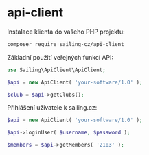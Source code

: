 # api-client

Instalace klienta do vašeho PHP projektu:

```bash
composer require sailing-cz/api-client
```

Základní použití veřejných funkcí API:

```php
use Sailing\ApiClient\ApiClient;

$api = new ApiClient( 'your-software/1.0' );

$club = $api->getClubs();
```

Přihlášení uživatele k sailing.cz:

```php
$api = new ApiClient( 'your-software/1.0' );

$api->loginUser( $username, $password );

$members = $api->getMembers( '2103' );
```

